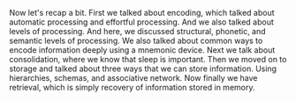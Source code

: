 Now let's recap a bit. First we talked about encoding, which talked about
automatic processing and effortful processing. And we also talked about levels
of processing. And here, we discussed structural, phonetic, and semantic levels
of processing. We also talked about common ways to encode information deeply
using a mnemonic device. Next we talk about consolidation, where we know that
sleep is important. Then we moved on to storage and talked about three ways
that we can store information. Using hierarchies, schemas, and associative
network. Now finally we have retrieval, which is simply recovery of information
stored in memory.

